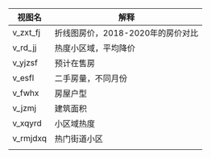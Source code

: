 | 视图名   | 解释                              |
| -------- | --------------------------------- |
| v_zxt_fj | 折线图房价，2018-2020年的房价对比 |
| v_rd_jj  | 热度小区域，平均降价              |
| v_yjzsf  | 预计在售房                        |
| v_esfl   | 二手房量，不同月份                |
| v_fwhx   | 房屋户型                          |
| v_jzmj   | 建筑面积                          |
| v_xqyrd  | 小区域热度                        |
| v_rmjdxq | 热门街道小区                      |
|          |                                   |

